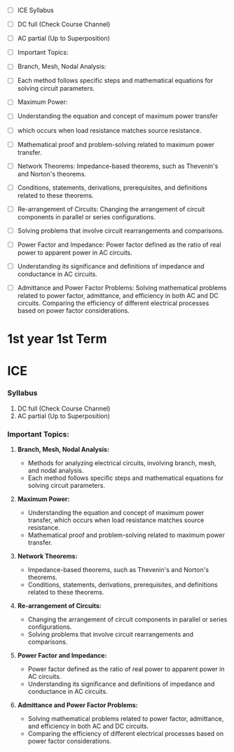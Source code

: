 - [ ]  ICE Syllabus
- [ ] DC full (Check Course Channel)
- [ ] AC partial (Up to Superposition)
- [ ] Important Topics:
- [ ] Branch, Mesh, Nodal Analysis:
- [ ] Each method follows specific steps and mathematical equations for solving circuit parameters. 
- [ ] Maximum Power:
- [ ] Understanding the equation and concept of maximum power transfer
- [ ]  which occurs when load resistance matches source resistance.
- [ ] Mathematical proof and problem-solving related to maximum power transfer. 
- [ ] Network Theorems: Impedance-based theorems, such as Thevenin's and Norton's theorems. 
- [ ] Conditions, statements, derivations, prerequisites, and definitions related to these theorems. 
- [ ] Re-arrangement of Circuits: Changing the arrangement of circuit components in parallel or series configurations. 
- [ ] Solving problems that involve circuit rearrangements and comparisons. 
- [ ] Power Factor and Impedance: Power factor defined as the ratio of real power to apparent power in AC circuits. 
- [ ] Understanding its significance and definitions of impedance and conductance in AC circuits. 
- [ ] Admittance and Power Factor Problems: Solving mathematical problems related to power factor, admittance, and efficiency in both AC and DC circuits. Comparing the efficiency of different electrical processes based on power factor considerations.





# 1st year 1st Term

# ICE

### Syllabus

1. DC full (Check Course Channel)
2. AC partial (Up to Superposition)

### Important Topics:

1. **Branch, Mesh, Nodal Analysis:**
    
    - Methods for analyzing electrical circuits, involving branch, mesh, and nodal analysis.
    - Each method follows specific steps and mathematical equations for solving circuit parameters.
    

2. **Maximum Power:**
    
    - Understanding the equation and concept of maximum power transfer, which occurs when load resistance matches source resistance.
    - Mathematical proof and problem-solving related to maximum power transfer.
    

3. **Network Theorems:**
    
    - Impedance-based theorems, such as Thevenin's and Norton's theorems.
    - Conditions, statements, derivations, prerequisites, and definitions related to these theorems.
    

4. **Re-arrangement of Circuits:**
    
    - Changing the arrangement of circuit components in parallel or series configurations.
    - Solving problems that involve circuit rearrangements and comparisons.
    

5. **Power Factor and Impedance:**
    
    - Power factor defined as the ratio of real power to apparent power in AC circuits.
    - Understanding its significance and definitions of impedance and conductance in AC circuits.
    

6. **Admittance and Power Factor Problems:**
    
    - Solving mathematical problems related to power factor, admittance, and efficiency in both AC and DC circuits.
    - Comparing the efficiency of different electrical processes based on power factor considerations.